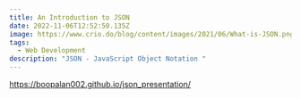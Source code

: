 ```yaml
---
title: An Introduction to JSON
date: 2022-11-06T12:52:50.135Z
image: https://www.crio.do/blog/content/images/2021/06/What-is-JSON.png
tags:
  - Web Development
description: "JSON - JavaScript Object Notation "
---
```

https://boopalan002.github.io/json_presentation/